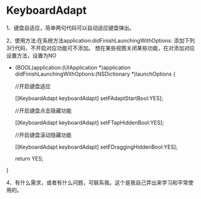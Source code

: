 # KeyboardAdapt
1、键盘自适应，简单两句代码可以自动适应键盘弹出。

2、使用方法:在系统方法application:didFinishLaunchingWithOptions: 添加下列3行代码，不开启对应功能可不添加。
想在某些视图关闭某些功能，在对添加对应设置方法，设置为NO

 - (BOOL)application:(UIApplication *)application didFinishLaunchingWithOptions:(NSDictionary *)launchOptions {
 
    //开启键盘适应

    [[KeyboardAdapt keyboardAdapt] setFAdaptStartBool:YES];
    
    //开启键盘点击隐藏功能
    
   [[KeyboardAdapt keyboardAdapt] setFTapHiddenBool:YES];
    
    //开启键盘滚动隐藏功能
    
    [[KeyboardAdapt keyboardAdapt] setFDraggingHiddenBool:YES];
    
    return YES;

  }
  
  4、有什么需求，或者有什么问题，可联系我。这个是我自己弄出来学习和平常使用的。
